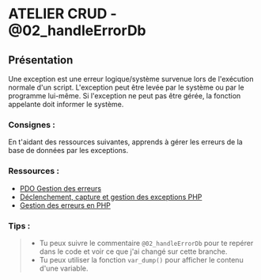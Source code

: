 # ATELIER CRUD - @02_handleErrorDb

## Présentation
Une exception est une erreur logique/système survenue lors de l'exécution normale d'un script. L'exception peut être levée par le système ou par le programme lui-même. Si l'exception ne peut pas être gérée, la fonction appelante doit informer le système.

### Consignes : 
En t'aidant des ressources suivantes, apprends à gérer les erreurs de la base de données par les exceptions.

### Ressources :
- [PDO Gestion des erreurs](https://www.php.net/manual/fr/pdo.error-handling.php)
- [Déclenchement, capture et gestion des exceptions PHP](https://www.pierre-giraud.com/php-mysql-apprendre-coder-cours/exception-try-throw-catch/)
- [Gestion des erreurs en PHP](https://waytolearnx.com/2019/07/gestion-des-exceptions-en-php.html)

### Tips :

> - Tu peux suivre le commentaire `@02_handleErrorDb` pour te repérer dans le code et voir ce que j'ai changé sur cette branche.
> - Tu peux utiliser la fonction `var_dump()` pour afficher le contenu d'une variable.